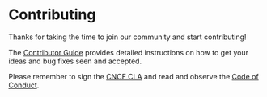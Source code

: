# Contributing

Thanks for taking the time to join our community and start contributing!

The [Contributor Guide](https://git.k8s.io/community/contributors/guide/README.md)
provides detailed instructions on how to get your ideas and bug fixes seen and accepted.

Please remember to sign the [CNCF CLA](https://git.k8s.io/community/CLA.md) and
read and observe the [Code of Conduct](https://github.com/cncf/foundation/blob/master/code-of-conduct.md).